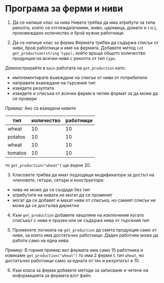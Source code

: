 # Програма за ферми и ниви

1. Да се напише клас за нива
Нивата трябва да има атрибути за типа реколта, която се отглежда(ечемик, живо, царевица, домати и т.н.), произвеждано количество и брой нужни работници.

2. Да се напише клас за ферма
Фермата трябва да съдържа списък от ниви, брой работници и име на фермата.
Добавете метод `int get_production(string type);` който връща общото количество продукция на всички ниви с реколта от тип `type`.

Демонстрирайте в `main` работата на `get_production` като:
  - имплементирате въвеждане на списък от ниви от потребителя
  - направите въвеждане на търсения тип
  - изведете резултата
  - изведете и списъка от всички ферми в четим формат за да може да се провери

*Пример:*
Ако са въведени нивите

| тип | количество | работници |
| --- | ---------- | --------- |
| wheat | 10 | 10 |
| potatos | 10 | 10 |
| wheat | 10 | 10 |
| tomatos | 10 | 10 |

то `get_production("wheat")` ще върне 20.

3. Класовете трябва да имат подходящи модификатори за достъп на членовете, гетъри, сетъри и конструктори:
  - нива не може да се създаде без тип
  - атрибутите на нивата не могат да се променят
  - могат да се добавят и махат ниви от списъка, но самият списък не може да се достъпва директно

4. Към `get_production` добавете хвърляне на изключения когато списъкът с ниви е празен или не съдържа нива от търсения тип

5. Променете логиката на `get_production` да смята продукция само от ниви, за които има достатъчно работници. Даден работник може да работи само на една нива.

*Пример:* В горния пример ако фермата има само 15 работника и извикаме `get_production("wheat")` то има 2 ферми с тип `wheat`, но достатъчно работници само за едната от тях и резултатът е 10.

6. Към класа за ферма добавете методи за записване и четене на информацията за фермата в/от файл.
